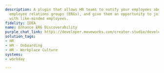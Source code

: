 ```yaml
---
description: A plugin that allows HR teams to notify your employees about relevant
  employee relations groups (ERGs), and give them an opportunity to join and connect
  with like-minded employees.
fidelity: IDEA
name: Enhance ERG Discoverability
purple_chat_link: https://developer.moveworks.com/creator-studio/developer-tools/purple-chat?purple_chat_v1=%7B%22messages%22%3A%5B%7B%22from%22%3A%22USER%22%2C%22text%22%3A%22I+want+to+join+an+ERG+related+to+technology.%22%7D%2C%7B%22from%22%3A%22ANNOTATION%22%2C%22text%22%3A%22Searches+the+company%27s+ERG+directory+for+technology-related+groups%22%7D%2C%7B%22from%22%3A%22BOT%22%2C%22text%22%3A%22%3Cp%3EFound+ERGs+related+to+technology%3A%3C%2Fp%3E%22%2C%22cards%22%3A%5B%7B%22title%22%3A%22%3Cp%3EWomen+in+Tech%3C%2Fp%3E%22%2C%22text%22%3A%22%3Cp%3EAims+to+support+women+in+technology+fields+within+our+organization.%3C%2Fp%3E%22%2C%22buttons%22%3A%5B%7B%22style%22%3A%22PRIMARY%22%2C%22text%22%3A%22Join%22%7D%5D%7D%2C%7B%22title%22%3A%22%3Cp%3EAI+Innovators%3C%2Fp%3E%22%2C%22text%22%3A%22%3Cp%3EFocuses+on+advancements+and+discussions+in+artificial+intelligence.%3C%2Fp%3E%22%2C%22buttons%22%3A%5B%7B%22style%22%3A%22PRIMARY%22%2C%22text%22%3A%22Join%22%7D%5D%7D%2C%7B%22title%22%3A%22%3Cp%3ETech+for+Sustainability%3C%2Fp%3E%22%2C%22text%22%3A%22%3Cp%3EWorks+on+leveraging+technology+for+sustainable+environmental+initiatives.%3C%2Fp%3E%22%2C%22buttons%22%3A%5B%7B%22style%22%3A%22PRIMARY%22%2C%22text%22%3A%22Join%22%7D%5D%7D%5D%7D%2C%7B%22from%22%3A%22USER%22%2C%22text%22%3A%22%3Cp%3EI%27d+like+to+join+Women+in+Tech+and+Tech+for+Sustainability.%3Cbr%3E%3C%2Fp%3E%22%7D%2C%7B%22from%22%3A%22BOT%22%2C%22text%22%3A%22%3Cp%3EGreat+choice%21+Confirm+your+ERG+memberships%3A%3C%2Fp%3E%22%2C%22cards%22%3A%5B%7B%22title%22%3A%22%3Cp%3EPlease+confirm%3A%3Cbr%3E%3C%2Fp%3E%22%2C%22text%22%3A%22%3Cp%3E%3Cb%3EERGs+to+Join%3A+%3C%2Fb%3EWomen+in+Tech%2C+Tech+for+Sustainability%3Cbr%3E%3C%2Fp%3E%22%2C%22buttons%22%3A%5B%7B%22style%22%3A%22PRIMARY%22%2C%22text%22%3A%22Confirm%22%7D%2C%7B%22text%22%3A%22Edit+Selection%22%7D%2C%7B%22text%22%3A%22Cancel%22%7D%5D%7D%5D%7D%5D%2C%22settings%22%3A%7B%22colorStyle%22%3A%22LIGHT%22%2C%22startTime%22%3A%2211%3A43%2BAM%22%2C%22defaultPerson%22%3A%22GWEN%22%2C%22editable%22%3Atrue%2C%22botName%22%3A%22%22%2C%22botImageUrl%22%3A%22%22%7D%7D
solution_tags:
- HR
- HR - Onboarding
- HR - Workplace Culture
systems:
- workday

---
```

